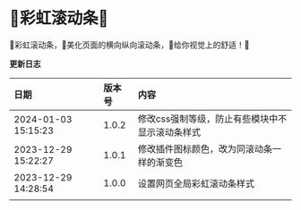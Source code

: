 🌈彩虹滚动条🌈
==

🌈彩虹滚动条，🌟美化页面的横向纵向滚动条，💖给你视觉上的舒适！🌈





**更新日志**


| 日期                | 版本号 | 内容                                            |
| :------------------ | :----- | :---------------------------------------------- |
| 2024-01-03 15:15:23 | 1.0.2  | 修改css强制等级，防止有些模块中不显示滚动条样式 |
| 2023-12-29 15:22:27 | 1.0.1  | 修改插件图标颜色，改为同滚动条一样的渐变色      |
| 2023-12-29 14:28:54 | 1.0.0  | 设置网页全局彩虹滚动条样式                      |
|                     |        |                                                 |







